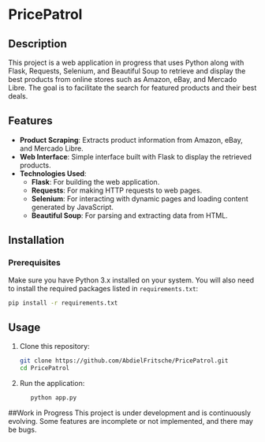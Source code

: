 # PricePatrol

## Description
This project is a web application in progress that uses Python along with Flask, Requests, Selenium, and Beautiful Soup to retrieve and display the best products from online stores such as Amazon, eBay, and Mercado Libre. The goal is to facilitate the search for featured products and their best deals.

## Features
- **Product Scraping**: Extracts product information from Amazon, eBay, and Mercado Libre.
- **Web Interface**: Simple interface built with Flask to display the retrieved products.
- **Technologies Used**:
  - **Flask**: For building the web application.
  - **Requests**: For making HTTP requests to web pages.
  - **Selenium**: For interacting with dynamic pages and loading content generated by JavaScript.
  - **Beautiful Soup**: For parsing and extracting data from HTML.

## Installation

### Prerequisites
Make sure you have Python 3.x installed on your system. You will also need to install the required packages listed in `requirements.txt`:

```bash
pip install -r requirements.txt
```

## Usage
1. Clone this repository:
   ```bash
   git clone https://github.com/AbdielFritsche/PricePatrol.git
   cd PricePatrol
   ```
2. Run the application:
   ```bash
      python app.py
   ```

##Work in Progress
This project is under development and is continuously evolving. Some features are incomplete or not implemented, and there may be bugs.
